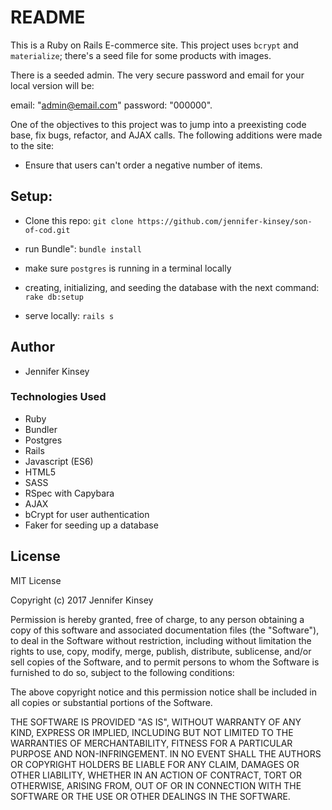 # README

This is a Ruby on Rails E-commerce site. This project uses `bcrypt` and `materialize`; there's a seed file for some products with images.

There is a seeded admin. The very secure password and email for your local version will be:

email: "admin@email.com"
password: "000000".

One of the objectives to this project was to jump into a preexisting code base, fix bugs, refactor, and AJAX calls. The following additions were made to the site:
* Ensure that users can't order a negative number of items.



## Setup:

* Clone this repo: `git clone https://github.com/jennifer-kinsey/son-of-cod.git`

* run Bundle": `bundle install`

* make sure `postgres` is running in a terminal locally

* creating, initializing, and seeding the database with the next command: `rake db:setup`

* serve locally: `rails s`

## Author

* Jennifer Kinsey

### Technologies Used

* Ruby
* Bundler
* Postgres
* Rails
* Javascript (ES6)
* HTML5
* SASS
* RSpec with Capybara
* AJAX
* bCrypt for user authentication
* Faker for seeding up a database


## License

MIT License

Copyright (c) 2017 Jennifer Kinsey

Permission is hereby granted, free of charge, to any person obtaining a copy of this software and associated documentation files (the "Software"), to deal in the Software without restriction, including without limitation the rights
to use, copy, modify, merge, publish, distribute, sublicense, and/or sell copies of the Software, and to permit persons to whom the Software is furnished to do so, subject to the following conditions:

The above copyright notice and this permission notice shall be included in all
copies or substantial portions of the Software.

THE SOFTWARE IS PROVIDED "AS IS", WITHOUT WARRANTY OF ANY KIND, EXPRESS OR
IMPLIED, INCLUDING BUT NOT LIMITED TO THE WARRANTIES OF MERCHANTABILITY,
FITNESS FOR A PARTICULAR PURPOSE AND NON-INFRINGEMENT. IN NO EVENT SHALL THE
AUTHORS OR COPYRIGHT HOLDERS BE LIABLE FOR ANY CLAIM, DAMAGES OR OTHER
LIABILITY, WHETHER IN AN ACTION OF CONTRACT, TORT OR OTHERWISE, ARISING FROM,
OUT OF OR IN CONNECTION WITH THE SOFTWARE OR THE USE OR OTHER DEALINGS IN THE
SOFTWARE.
